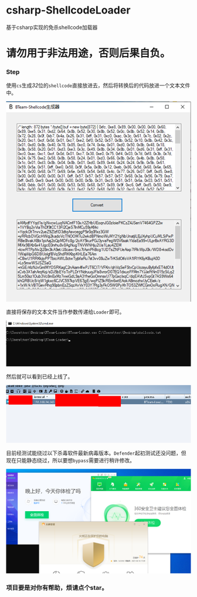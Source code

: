 # csharp-ShellcodeLoader
基于csharp实现的免杀shellcode加载器

# 请勿用于非法用途，否则后果自负。

### Step

使用`cs`生成*32*位的`shellcode`直接放进去，然后将转换后的代码放进一个文本文件中。

![](https://github.com/AirEvan/csharp-ShellcodeLoader/blob/main/images/image1.png)  
  
直接将保存的文本文件当作参数传递给`Loader`即可。

![](https://github.com/AirEvan/csharp-ShellcodeLoader/blob/main/images/image2.png)  

然后就可以看到已经上线了。

![](https://github.com/AirEvan/csharp-ShellcodeLoader/blob/main/images/image3.png)

目前经测试能绕过以下杀毒软件最新病毒版本。`Defender`起初测试还没问题，但现在只能静态绕过，所以要想`bypass`需要进行稍许修改。

![](https://github.com/AirEvan/csharp-ShellcodeLoader/blob/main/images/image4.png)


### 项目要是对你有帮助，烦请点个star。
